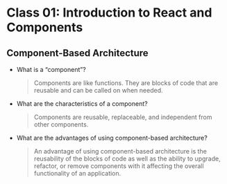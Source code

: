 # Class 01: Introduction to React and Components

## Component-Based Architecture

- What is a “component”?
  > Components are like functions. They are blocks of code that are reusable and can be called on when needed.

- What are the characteristics of a component?
  > Components are reusable, replaceable, and independent from other components.

- What are the advantages of using component-based architecture?
  > An advantage of using component-based architecture is the reusability of the blocks of code as well as the ability to upgrade, refactor, or remove components with it affecting the overall functionality of an application.

  
